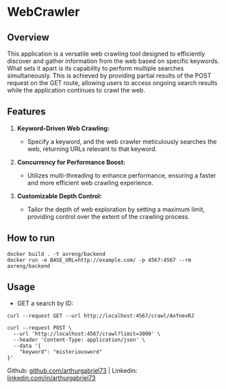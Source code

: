 # WebCrawler

## Overview

This application is a versatile web crawling tool designed to efficiently discover and gather information from the web based on specific keywords. What sets it apart is its capability to perform multiple searches simultaneously. This is achieved by providing partial results of the POST request on the GET route, allowing users to access ongoing search results while the application continues to crawl the web.

## Features

1. **Keyword-Driven Web Crawling:**
   - Specify a keyword, and the web crawler meticulously searches the web, returning URLs relevant to that keyword.

2. **Concurrency for Performance Boost:**
   - Utilizes multi-threading to enhance performance, ensuring a faster and more efficient web crawling experience.

3. **Customizable Depth Control:**
   - Tailor the depth of web exploration by setting a maximum limit, providing control over the extent of the crawling process.

## How to run
```
docker build . -t axreng/backend
docker run -e BASE_URL=http://example.com/ -p 4567:4567 --rm axreng/backend
```
## Usage
- GET a search by ID:
```
curl --request GET --url http://localhost:4567/crawl/AofnexRJ
```
```
curl --request POST \
  --url 'http://localhost:4567/crawl?limit=3000' \
  --header 'Content-Type: application/json' \
  --data '{
	"keyword": "misteriousword"
}'
```


Github: [github.com/arthurgabriel73](https://github.com/arthurgabriel73/) |
Linkedin: [linkedin.com/in/arthurgabriel73](https://www.linkedin.com/in/arthurgabriel73/)